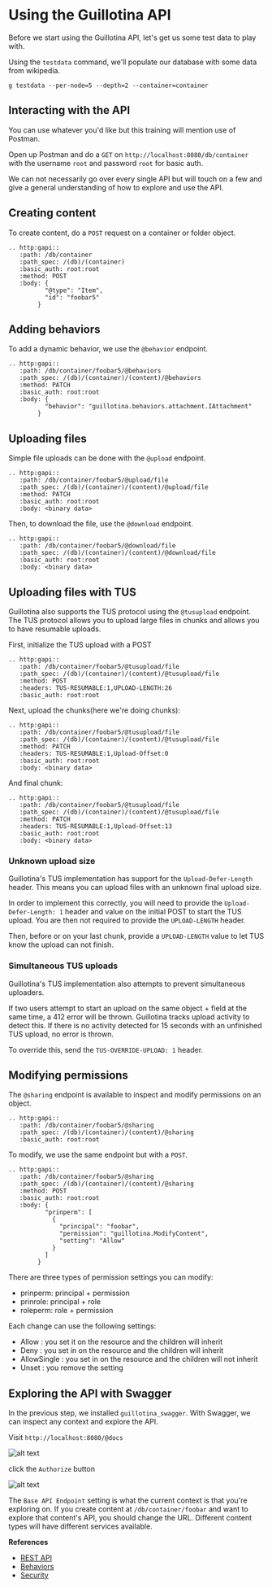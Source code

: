 # Using the Guillotina API

Before we start using the Guillotina API, let's get us some test data to play with.

Using the `testdata` command, we'll populate our database with some data from
wikipedia.


```
g testdata --per-node=5 --depth=2 --container=container
```


## Interacting with the API

You can use whatever you'd like but this training will mention use of Postman.

Open up Postman and do a `GET` on `http://localhost:8080/db/container`
with the username `root` and password `root` for basic auth.

We can not necessarily go over every single API but will touch on a few and
give a general understanding of how to explore and use the API.


## Creating content

To create content, do a `POST` request on a container or folder object.

```eval_rst
.. http:gapi::
   :path: /db/container
   :path_spec: /(db)/(container)
   :basic_auth: root:root
   :method: POST
   :body: {
          "@type": "Item",
          "id": "foobar5"
        }
```


## Adding behaviors

To add a dynamic behavior, we use the `@behavior` endpoint.

```eval_rst
.. http:gapi::
   :path: /db/container/foobar5/@behaviors
   :path_spec: /(db)/(container)/(content)/@behaviors
   :method: PATCH
   :basic_auth: root:root
   :body: {
          "behavior": "guillotina.behaviors.attachment.IAttachment"
        }
```


## Uploading files

Simple file uploads can be done with the `@upload` endpoint.

```eval_rst
.. http:gapi::
   :path: /db/container/foobar5/@upload/file
   :path_spec: /(db)/(container)/(content)/@upload/file
   :method: PATCH
   :basic_auth: root:root
   :body: <binary data>
```

Then, to download the file, use the `@download` endpoint.

```eval_rst
.. http:gapi::
   :path: /db/container/foobar5/@download/file
   :path_spec: /(db)/(container)/(content)/@download/file
   :basic_auth: root:root
   :body: <binary data>
```

## Uploading files with TUS

Guillotina also supports the TUS protocol using the `@tusupload` endpoint. The
TUS protocol allows you to upload large files in chunks and allows you to have
resumable uploads.


First, initialize the TUS upload with a POST

```eval_rst
.. http:gapi::
   :path: /db/container/foobar5/@tusupload/file
   :path_spec: /(db)/(container)/(content)/@tusupload/file
   :method: POST
   :headers: TUS-RESUMABLE:1,UPLOAD-LENGTH:26
   :basic_auth: root:root
```

Next, upload the chunks(here we're doing chunks):

```eval_rst
.. http:gapi::
   :path: /db/container/foobar5/@tusupload/file
   :path_spec: /(db)/(container)/(content)/@tusupload/file
   :method: PATCH
   :headers: TUS-RESUMABLE:1,Upload-Offset:0
   :basic_auth: root:root
   :body: <binary data>
```

And final chunk:

```eval_rst
.. http:gapi::
   :path: /db/container/foobar5/@tusupload/file
   :path_spec: /(db)/(container)/(content)/@tusupload/file
   :method: PATCH
   :headers: TUS-RESUMABLE:1,Upload-Offset:13
   :basic_auth: root:root
   :body: <binary data>
```

### Unknown upload size

Guillotina's TUS implementation has support for the `Upload-Defer-Length` header.
This means you can upload files with an unknown final upload size.

In order to implement this correctly, you will need to provide the
`Upload-Defer-Length: 1` header and value on the initial POST to start the TUS
upload. You are then not required to provide the `UPLOAD-LENGTH` header.

Then, before or on your last chunk, provide a `UPLOAD-LENGTH` value to let
TUS know the upload can not finish.


### Simultaneous TUS uploads

Guillotina's TUS implementation also attempts to prevent simultaneous uploaders.

If two users attempt to start an upload on the same object + field at the same
time, a 412 error will be thrown. Guillotina tracks upload activity to detect this.
If there is no activity detected for 15 seconds with an unfinished TUS upload,
no error is thrown.

To override this, send the `TUS-OVERRIDE-UPLOAD: 1` header.


## Modifying permissions

The `@sharing` endpoint is available to inspect and modify permissions on an object.

```eval_rst
.. http:gapi::
   :path: /db/container/foobar5/@sharing
   :path_spec: /(db)/(container)/(content)/@sharing
   :basic_auth: root:root
```

To modify, we use the same endpoint but with a `POST`.


```eval_rst
.. http:gapi::
   :path: /db/container/foobar5/@sharing
   :path_spec: /(db)/(container)/(content)/@sharing
   :method: POST
   :basic_auth: root:root
   :body: {
          "prinperm": [
            {
              "principal": "foobar",
              "permission": "guillotina.ModifyContent",
              "setting": "Allow"
            }
          ]
        }
```

There are three types of permission settings you can modify:

- prinperm: principal + permission
- prinrole: principal + role
- roleperm: role + permission

Each change can use the following settings:

- Allow : you set it on the resource and the children will inherit
- Deny : you set in on the resource and the children will inherit
- AllowSingle : you set in on the resource and the children will not inherit
- Unset : you remove the setting


## Exploring the API with Swagger

In the previous step, we installed `guillotina_swagger`. With Swagger, we can
inspect any context and explore the API.

Visit `http://localhost:8080/@docs`

![alt text](../../_static/img/swagger.png "Swagger")

click the `Authorize` button

![alt text](../../_static/img/auth-swagger.png "Swagger Auth")


The `Base API Endpoint` setting is what the current context is that you're exploring
on. If you create content at `/db/container/foobar` and want to explore that
content's API, you should change the URL. Different content types will have
different services available.



**References**

  - [REST API](../../rest/index)
  - [Behaviors](../../developer/behavior)
  - [Security](../../developer/security)
